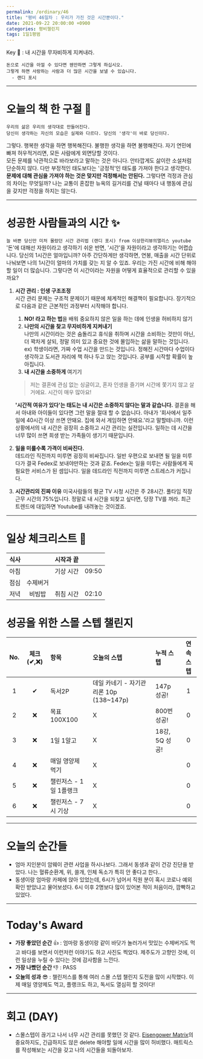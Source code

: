 ```yaml
---
permalink: /ordinary/46
title: "평비 46일차 : 우리가 가진 것은 시간뿐이다."
date: 2021-09-22 20:00:00 +0900
categories: 평비챌린지
tags: 1일1평범
---  
```

Key 🔑 : 내 시간을 무자비하게 지켜내라.
```
돈으로 시간을 아낄 수 있다면 웬만하면 그렇게 하십시오.
그렇게 하면 사랑하는 사람과 더 많은 시간을 보낼 수 있습니다.
  - 랜디 포시
```

---
# 오늘의 책 한 구절 📕  
```
우리의 삶은 우리의 생각대로 만들어진다.
당신이 생각하는 자신의 모습은 실제와 다르다. 당신의 '생각'이 바로 당신이다.
```
그렇다. 행복한 생각을 하면 행복해진다. 불행한 생각을 하면 불행해진다. 자기 연민에 빠져 허우적거리면, 모든 사람에게 외면당할 것이다.  
모든 문제를 낙관적으로 바라보라고 말하는 것은 아니다. 안타깝게도 삶이란 소설처럼 단순하지 않다. 다만 부정적인 태도보다는 '긍정적'인 태도를 가져야 한다고 생각한다. **문제에 대해 관심을 가져야 하는 것은 맞지만 걱정해서는 안된다.** 그렇다면 걱정과 관심의 차이는 무엇일까? 나는 교통이 혼잡한 뉴옥의 길거리를 건널 때마다 내 행동에 관심을 갖지만 걱정을 하지는 않는다.


---
# 성공한 사람들과의 시간 ✨
`늘 바쁜 당신만 미처 몰랐던 시간 관리법 (랜디 포시) from 이상한리뷰의앨리스 youtube`  
'돈'에 대해선 자원이라고 생각하기 쉬운 반면, '시간'을 자원이라고 생각하기는 어렵습니다. 당신의 1시간은 얼마입니까? 아주 간단하게만 생각하면, 연봉, 매출을 시간 단위로 나눠보면 나의 1시간이 얼마의 가치를 갖는 지 알 수 있죠. 우리는 가진 시간에 비해 해야할 일이 더 많습니다. 그렇다면 이 시간이라는 자원을 어떻게 효율적으로 관리할 수 있을까요?  
1. **시간 관리 : 인생 구조조정**  
  시간 관리 문제는 구조적 문제이기 때문에 체계적인 해결책이 필요합니다. 장기적으로 다음과 같은 근본적인 과정부터 시작해야 합니다.  
    1) **NO! 라고 하는 법**을 배워 중요하지 않은 일을 하는 데에 인생을 허비하지 않기  
    2) **나만의 시간을 찾고 무자비하게 지켜내기**  
      나만의 시간이라는 것은 숨돌리고 휴식을 취하며 시간을 소비하는 것만이 아닌, 더 꽉차게 살되, 정말 의미 있고 중요한 것에 몰입하는 삶을 말하는 것입니다.  
      ex) 학생이라면, 가짜 수업 시간을 만드는 것입니다. 정해진 시간마다 수업이다 생각하고 도서관 자리에 책 하나 두고 앉는 것입니다. 공부를 시작할 확률이 높아집니다.  
    3) **내 시간을 소중하게** 여기기  
      > 저는 결혼에 관심 없는 싱글이고, 혼자 인생을 즐기며 시간에 쫓기지 않고 살 거에요. 시간이 매우 많아요!  

      **'시간적 여유가 있다'는 태도는 내 시간은 소중하지 않다는 말과 같습니다.** 결혼을 해서 아내와 아이들이 있다면 그런 말을 절대 할 수 없습니다. 아내가 '회사에서 일주일에 40시간 이상 쓰면 안돼요. 집에 와서 게임하면 안돼요.'라고 말할테니까. 이런 상황에서의 내 시간은 굉장히 소중하고 시간 관리는 실전입니다. 일하는 데 시간을 너무 많이 쓰면 희생 받는 가족들이 생기기 때문입니다.
2. **일을 미룰수록 가격이 비싸진다.**  
  데드라인 직전까지 미루면 굉장히 비싸집니다. 일반 우편으로 보내면 될 일을 미루다가 결국 Fedex로 보내야만하는 것과 같죠. Fedex는 일을 미루는 사람들에게 꼭 필요한 서비스가 된 셈입니다. 일을 데드라인 직전까지 미루면 스트레스가 커집니다.
3. **시간관리의 진짜 이유**
  미국사람들의 평균 TV 시청 시간은 주 28시간. 풀타임 직장 근무 시간의 75%입니다. 정말로 내 시간을 되찾고 싶다면, 당장 TV를 꺼라. 최근 트렌드에 대입하면 Youtube를 내려놓는 것이겠죠.  

---
# 일상 체크리스트 📃

| 식사 |  | 시작과 끝 |  |
|:----:|:----:|:----:|:----:|
| 아침 |  | 기상 시간 | 09:50 |
| 점심 | 수제버거 |  |  |
| 저녁 | 비빔밥 | 취침 시간 | 02:10 |

# 성공을 위한 스몰 스텝 챌린지

| No. | 체크(✔,❌) | 항목 | 오늘의 스텝 | 누적 스텝 | 연속 스텝 |
|:----:|:----:|:----|:----|:----|:----:|
| 1 | ✔ | 독서2P | 데일 카네기 - 자기관리론 10p (138~147p) | 147p 성공! | 1 |
| 2 | ❌ | 목표 100X100 | X | 800번 성공! | 0 |
| 3 | ❌ | 1일 1알고 | X | 18강, 5Q 성공! | 0 |
| 4 | ❌ | 매일 영양제 먹기 | X |  | 0 |
| 5 | ❌ | 챌린저스 - 1일 1플랭크 | X |  | 0 |
| 6 | ❌ | 챌린저스 - 7시 기상 | X |  | 0 |

---
# 오늘의 순간들 
- 엄마 지인분이 암웨이 관련 사업을 하시나보다. 그래서 동생과 같이 건강 진단을 받았다. 나는 혈류순환계, 위, 쓸개, 인체 독소가 특히 안 좋다고 한다..
- 동생이랑 엄마랑 카페에 앉아 있었는데, 6시가 넘어서 직원 분이 혹시 코로나 예외 확인 받았냐고 물어보셨다. 6시 이후 2명보다 많이 있어본 적이 처음이라, 깜빡하고 있었다.

---
# Today's Award
- **가장 좋았던 순간** 👍 : 엄마랑 동생이랑 같이 바닷가 놀러가서 맛있는 수제버거도 먹고 바다를 보면서 이런저런 이야기도 하고 사진도 찍었다. 제주도가 고향인 것에, 이런 일상을 누릴 수 있다는 것에 감사함을 느낀다.  
- **가장 나빴던 순간** 👎 : PASS  
- **오늘의 성과** 😎 : 챌린저스를 통해 여러 스몰 스텝 챌린지 도전을 많이 시작했다. 이제 매일 영양제도 먹고, 플랭크도 하고, 독서도 열심히 할 것이다!  

---
# 회고 (DAY)
- 스몰스텝이 끊기고 나서 너무 시간 관리를 못했던 것 같다. [Eisengower Matrix](https://rlaghdcjf12.github.io/ordinary/40)의 중요하지도, 긴급하지도 않은 delete 해야할 일에 시간을 많이 허비했다. 매트릭스를 작성해보는 시간을 갖고 나의 시간들을 되돌아보자.